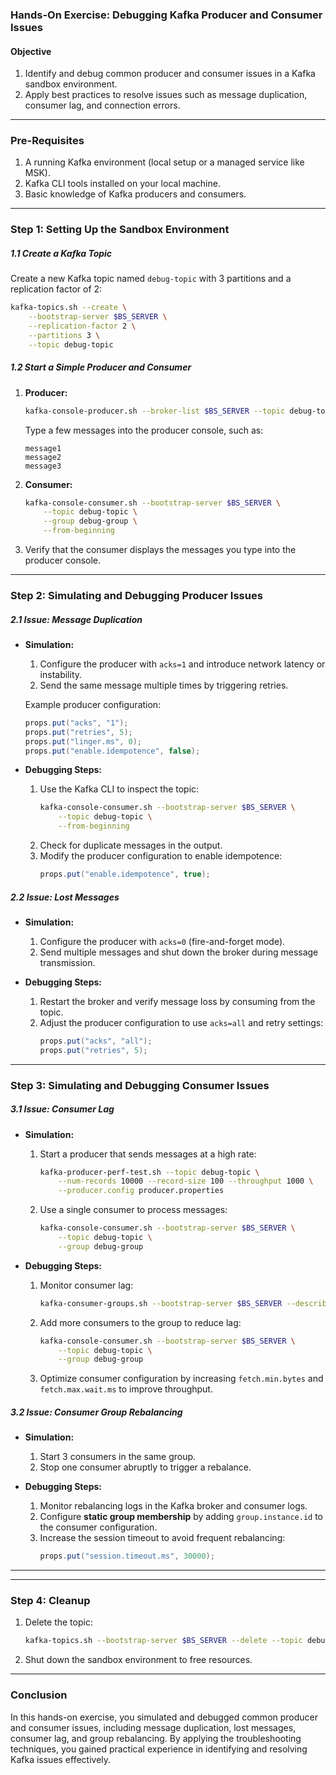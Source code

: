 ### Hands-On Exercise: Debugging Kafka Producer and Consumer Issues

#### **Objective**
1. Identify and debug common producer and consumer issues in a Kafka sandbox environment.
2. Apply best practices to resolve issues such as message duplication, consumer lag, and connection errors.

---

### **Pre-Requisites**

1. A running Kafka environment (local setup or a managed service like MSK).
2. Kafka CLI tools installed on your local machine.
3. Basic knowledge of Kafka producers and consumers.

---

### **Step 1: Setting Up the Sandbox Environment**

##### **1.1 Create a Kafka Topic**
Create a new Kafka topic named `debug-topic` with 3 partitions and a replication factor of 2:
```bash
kafka-topics.sh --create \
    --bootstrap-server $BS_SERVER \
    --replication-factor 2 \
    --partitions 3 \
    --topic debug-topic
```

##### **1.2 Start a Simple Producer and Consumer**
1. **Producer:**
   ```bash
   kafka-console-producer.sh --broker-list $BS_SERVER --topic debug-topic
   ```
   Type a few messages into the producer console, such as:
   ```
   message1
   message2
   message3
   ```

2. **Consumer:**
   ```bash
   kafka-console-consumer.sh --bootstrap-server $BS_SERVER \
       --topic debug-topic \
       --group debug-group \
       --from-beginning
   ```

3. Verify that the consumer displays the messages you type into the producer console.

---

### **Step 2: Simulating and Debugging Producer Issues**

##### **2.1 Issue: Message Duplication**
- **Simulation:**
   1. Configure the producer with `acks=1` and introduce network latency or instability.
   2. Send the same message multiple times by triggering retries.

   Example producer configuration:
   ```java
   props.put("acks", "1");
   props.put("retries", 5);
   props.put("linger.ms", 0);
   props.put("enable.idempotence", false);
   ```

- **Debugging Steps:**
   1. Use the Kafka CLI to inspect the topic:
      ```bash
      kafka-console-consumer.sh --bootstrap-server $BS_SERVER \
          --topic debug-topic \
          --from-beginning
      ```
   2. Check for duplicate messages in the output.
   3. Modify the producer configuration to enable idempotence:
      ```java
      props.put("enable.idempotence", true);
      ```

##### **2.2 Issue: Lost Messages**
- **Simulation:**
   1. Configure the producer with `acks=0` (fire-and-forget mode).
   2. Send multiple messages and shut down the broker during message transmission.

- **Debugging Steps:**
   1. Restart the broker and verify message loss by consuming from the topic.
   2. Adjust the producer configuration to use `acks=all` and retry settings:
      ```java
      props.put("acks", "all");
      props.put("retries", 5);
      ```

---

### **Step 3: Simulating and Debugging Consumer Issues**

##### **3.1 Issue: Consumer Lag**
- **Simulation:**
   1. Start a producer that sends messages at a high rate:
      ```bash
      kafka-producer-perf-test.sh --topic debug-topic \
          --num-records 10000 --record-size 100 --throughput 1000 \
          --producer.config producer.properties
      ```
   2. Use a single consumer to process messages:
      ```bash
      kafka-console-consumer.sh --bootstrap-server $BS_SERVER \
          --topic debug-topic \
          --group debug-group
      ```

- **Debugging Steps:**
   1. Monitor consumer lag:
      ```bash
      kafka-consumer-groups.sh --bootstrap-server $BS_SERVER --describe --group debug-group
      ```
   2. Add more consumers to the group to reduce lag:
      ```bash
      kafka-console-consumer.sh --bootstrap-server $BS_SERVER \
          --topic debug-topic \
          --group debug-group
      ```
   3. Optimize consumer configuration by increasing `fetch.min.bytes` and `fetch.max.wait.ms` to improve throughput.

##### **3.2 Issue: Consumer Group Rebalancing**
- **Simulation:**
   1. Start 3 consumers in the same group.
   2. Stop one consumer abruptly to trigger a rebalance.

- **Debugging Steps:**
   1. Monitor rebalancing logs in the Kafka broker and consumer logs.
   2. Configure **static group membership** by adding `group.instance.id` to the consumer configuration.
   3. Increase the session timeout to avoid frequent rebalancing:
      ```java
      props.put("session.timeout.ms", 30000);
      ```

---

---

### **Step 4: Cleanup**
1. Delete the topic:
   ```bash
   kafka-topics.sh --bootstrap-server $BS_SERVER --delete --topic debug-topic
   ```
2. Shut down the sandbox environment to free resources.

---

### **Conclusion**
In this hands-on exercise, you simulated and debugged common producer and consumer issues, including message duplication, lost messages, consumer lag, and group rebalancing. By applying the troubleshooting techniques, you gained practical experience in identifying and resolving Kafka issues effectively.

